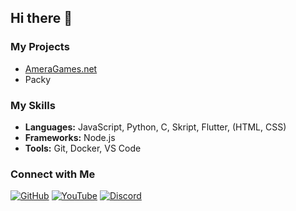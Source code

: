 ## Hi there 👋

### My Projects

- [AmeraGames.net](https://discord.gg/3uxUbwqsWB)
- Packy

### My Skills

- **Languages:** JavaScript, Python, C, Skript, Flutter, (HTML, CSS)
- **Frameworks:** Node.js
- **Tools:** Git, Docker, VS Code


### Connect with Me

[![GitHub](https://img.shields.io/badge/GitHub-181717?style=for-the-badge&logo=github&logoColor=white)](https://github.com/Angry007-Julian)
[![YouTube](https://img.shields.io/badge/YouTube-FF0000?style=for-the-badge&logo=youtube&logoColor=white)](https://www.youtube.com/@angry0077)
[![Discord](https://img.shields.io/badge/Discord-7289DA?style=for-the-badge&logo=discord&logoColor=white)](https://discord.gg/3uxUbwqsWB)